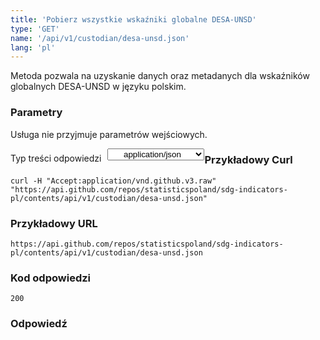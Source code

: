 ```yaml
---
title: 'Pobierz wszystkie wskaźniki globalne DESA-UNSD'
type: 'GET'
name: '/api/v1/custodian/desa-unsd.json'
lang: 'pl'
---
```


Metoda pozwala na uzyskanie danych oraz metadanych dla wskaźników globalnych DESA-UNSD w języku polskim.

### Parametry

<p>Usługa nie przyjmuje parametrów wejściowych.</p>

<p style='float:left;margin-top: 7px;'>Typ treści odpowiedzi</p>
<select style='float:left;padding: 0px 15px;width: 155px;margin-left: 10px;text-align-last: center;'>
  <option>application/json</option>
</select>

<div id='example1'>

<h3 id="przykładowy-curl">Przykładowy Curl</h3>

<p><code class="highlighter-rouge">curl -H "Accept:application/vnd.github.v3.raw" "https://api.github.com/repos/statisticspoland/sdg-indicators-pl/contents/api/v1/custodian/desa-unsd.json"</code></p>

<h3 id="przykładowy-url">Przykładowy URL</h3>

<p><code class="highlighter-rouge">https://api.github.com/repos/statisticspoland/sdg-indicators-pl/contents/api/v1/custodian/desa-unsd.json</code></p>

<h3 id="przykładowy-kod-odpowiedzi">Kod odpowiedzi</h3>

<p><code class="highlighter-rouge">200</code></p>

<h3 id="przykładowa-odpowiedź">Odpowiedź</h3>

<p><code class="highlighter-rouge" id="show-data-desa-unsd">
</code></p>

</div>


<script>

$.getJSON('https://sdg.gov.pl/api/v1/custodian/desa-unsd.json', function(data) {
    $('#show-data-desa-unsd').html(JSON.stringify(data, null, 2));
});

</script>
